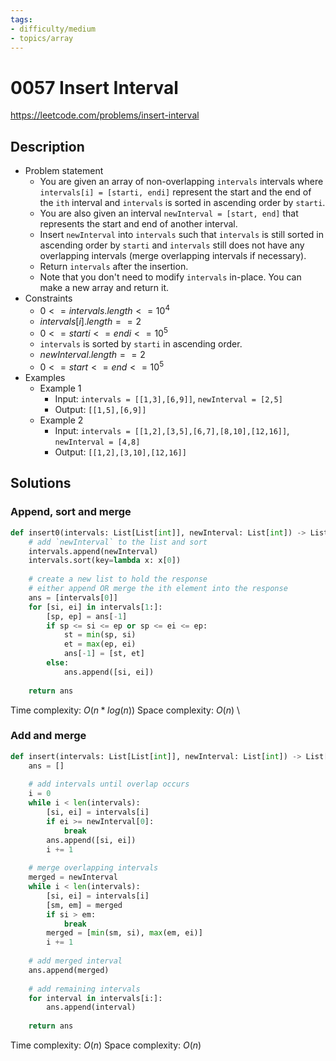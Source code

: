 ```yaml
---
tags:
- difficulty/medium
- topics/array
---
```


# 0057 Insert Interval

<https://leetcode.com/problems/insert-interval>

## Description

- Problem statement
    - You are given an array of non-overlapping `intervals` intervals where `intervals[i] = [starti, endi]` represent the start and the end of the `ith` interval and `intervals` is sorted in ascending order by `starti`.
    - You are also given an interval `newInterval = [start, end]` that represents the start and end of another interval.
    - Insert `newInterval` into `intervals` such that `intervals` is still sorted in ascending order by `starti` and `intervals` still does not have any overlapping intervals (merge overlapping intervals if necessary).
    - Return `intervals` after the insertion.
    - Note that you don't need to modify `intervals` in-place. You can make a new array and return it.
- Constraints
    - $0 <= intervals.length <= 10^4$
    - $intervals[i].length == 2$
    - $0 <= starti <= endi <= 10^5$
    - `intervals` is sorted by `starti` in ascending order.
    - $newInterval.length == 2$
    - $0 <= start <= end <= 10^5$
- Examples
    - Example 1
        - Input: `intervals = [[1,3],[6,9]]`, `newInterval = [2,5]`
        - Output: `[[1,5],[6,9]]`
    - Example 2
        - Input: `intervals = [[1,2],[3,5],[6,7],[8,10],[12,16]]`, `newInterval = [4,8]`
        - Output: `[[1,2],[3,10],[12,16]]`

## Solutions

### Append, sort and merge

```python
def insert0(intervals: List[List[int]], newInterval: List[int]) -> List[List[int]]:
    # add `newInterval` to the list and sort
    intervals.append(newInterval)
    intervals.sort(key=lambda x: x[0])
    
    # create a new list to hold the response
    # either append OR merge the ith element into the response
    ans = [intervals[0]]
    for [si, ei] in intervals[1:]:
        [sp, ep] = ans[-1]
        if sp <= si <= ep or sp <= ei <= ep:
            st = min(sp, si)
            et = max(ep, ei)
            ans[-1] = [st, et]
        else:
            ans.append([si, ei])
            
    return ans
```

Time complexity: $O(n*log(n))$
Space complexity: $O(n)$
\

### Add and merge

```python
def insert(intervals: List[List[int]], newInterval: List[int]) -> List[List[int]]:
    ans = []
    
    # add intervals until overlap occurs
    i = 0
    while i < len(intervals):
        [si, ei] = intervals[i]
        if ei >= newInterval[0]:
            break
        ans.append([si, ei])
        i += 1
        
    # merge overlapping intervals
    merged = newInterval
    while i < len(intervals):
        [si, ei] = intervals[i]
        [sm, em] = merged
        if si > em:
            break
        merged = [min(sm, si), max(em, ei)]
        i += 1
        
    # add merged interval
    ans.append(merged)
    
    # add remaining intervals
    for interval in intervals[i:]:
        ans.append(interval)
        
    return ans
```

Time complexity: $O(n)$
Space complexity: $O(n)$
